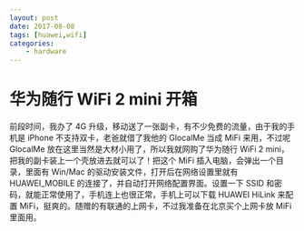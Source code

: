 ```yaml
---
layout: post
date: 2017-08-08
tags: [huawei,wifi]
categories:
    - hardware
---
```


# 华为随行 WiFi 2 mini 开箱

前段时间，我办了 4G 升级，移动送了一张副卡，有不少免费的流量，由于我的手机是 iPhone 不支持双卡，老爸就借了我他的 GlocalMe 当成 MiFi 来用，不过呢 GlocalMe 放在这里当然是大材小用了，所以我就网购了华为随行 WiFi 2 mini，把我的副卡装上一个壳放进去就可以了！把这个 MiFi 插入电脑，会弹出一个目录，里面有 Win/Mac 的驱动安装文件，打开后在网络设置里就有 HUAWEI_MOBILE 的连接了，并自动打开网络配置界面。设置一下 SSID 和密码，就能正常使用了，手机连上也很正常，手机上可以下载 HUAWEI HiLink 来配置 MiFi，挺爽的。随赠的有联通的上网卡，不过我准备在北京买个上网卡放 MiFi 里面用。
